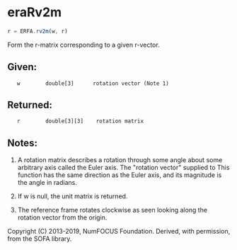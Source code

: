 # eraRv2m

```js
r = ERFA.rv2m(w, r)
```

Form the r-matrix corresponding to a given r-vector.

## Given:
```
   w        double[3]      rotation vector (Note 1)
```

## Returned:
```
   r        double[3][3]    rotation matrix
```

## Notes:

1) A rotation matrix describes a rotation through some angle about
   some arbitrary axis called the Euler axis.  The "rotation vector"
   supplied to This function has the same direction as the Euler
   axis, and its magnitude is the angle in radians.

2) If w is null, the unit matrix is returned.

3) The reference frame rotates clockwise as seen looking along the
   rotation vector from the origin.

Copyright (C) 2013-2019, NumFOCUS Foundation.
Derived, with permission, from the SOFA library.
